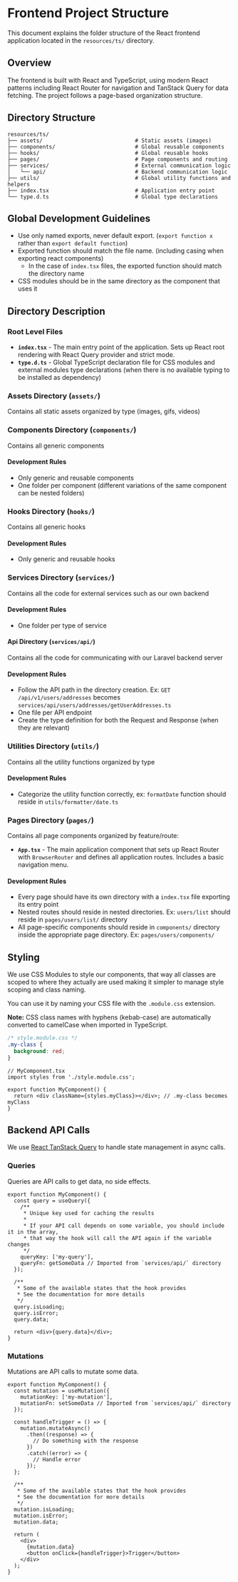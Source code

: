 # Frontend Project Structure

This document explains the folder structure of the React frontend application located in the `resources/ts/` directory.

## Overview

The frontend is built with React and TypeScript, using modern React patterns including React Router for navigation and TanStack Query for data fetching. The project follows a page-based organization structure.

## Directory Structure

```
resources/ts/
├── assets/                             # Static assets (images)
├── components/                         # Global reusable components
├── hooks/                              # Global reusable hooks
├── pages/                              # Page components and routing
├── services/                           # External communication logic
│   └── api/                            # Backend communication logic
├── utils/                              # Global utility functions and helpers
├── index.tsx                           # Application entry point
└── type.d.ts                           # Global type declarations

```
## Global Development Guidelines
- Use only named exports, never default export. (`export function x` rather than `export default function`)
- Exported function should match the file name. (including casing when exporting react components)
  - In the case of `index.tsx` files, the exported function should match the directory name
- CSS modules should be in the same directory as the component that uses it

## Directory Description

### Root Level Files

- **`index.tsx`** - The main entry point of the application. Sets up React root rendering with React Query provider and strict mode.
- **`type.d.ts`** - Global TypeScript declaration file for CSS modules and external modules type declarations (when there is no available typing to be installed as dependency)

### Assets Directory (`assets/`)
Contains all static assets organized by type (images, gifs, videos)

### Components Directory (`components/`)
Contains all generic components
#### Development Rules
- Only generic and reusable components
- One folder per component (different variations of the same component can be nested folders)

### Hooks Directory (`hooks/`)
Contains all generic hooks

#### Development Rules
- Only generic and reusable hooks

### Services Directory (`services/`)
Contains all the code for external services such as our own backend

#### Development Rules
- One folder per type of service

#### Api Directory (`services/api/`)
Contains all the code for communicating with our Laravel backend server

#### Development Rules
- Follow the API path in the directory creation. Ex: `GET /api/v1/users/addresses` becomes `services/api/users/addresses/getUserAddresses.ts` 
- One file per API endpoint
- Create the type definition for both the Request and Response (when they are relevant)

### Utilities Directory (`utils/`)
Contains all the utility functions organized by type

#### Development Rules
- Categorize the utility function correctly, ex: `formatDate` function should reside in `utils/formatter/date.ts`

### Pages Directory (`pages/`)

Contains all page components organized by feature/route:

- **`App.tsx`** - The main application component that sets up React Router with `BrowserRouter` and defines all application routes. Includes a basic navigation menu.

#### Development Rules
- Every page should have its own directory with a `index.tsx` file exporting its entry point
- Nested routes should reside in nested directories. Ex: `users/list` should reside in `pages/users/list/` directory
- All page-specific components should reside in `components/` directory inside the appropriate page directory. Ex: `pages/users/components/`

## Styling
We use CSS Modules to style our components, that way all classes are scoped to where they actually are used making it simpler to manage style scoping and class naming.

You can use it by naming your CSS file with the `.module.css` extension.

**Note:** CSS class names with hyphens (kebab-case) are automatically converted to camelCase when imported in TypeScript.

```css
/* style.module.css */
.my-class {
  background: red;
}
```

```tsx
// MyComponent.tsx
import styles from './style.module.css';

export function MyComponent() {
  return <div className={styles.myClass}></div>; // .my-class becomes myClass
}
``` 

## Backend API Calls
We use [React TanStack Query](https://tanstack.com/query/latest/docs/framework/react/) to handle state management in async calls.

### Queries
Queries are API calls to get data, no side effects.

```tsx
export function MyComponent() {
  const query = useQuery({
    /**
     * Unique key used for caching the results
     * 
     * If your API call depends on some variable, you should include it in the array, 
     * that way the hook will call the API again if the variable changes 
     */
    queryKey: ['my-query'],
    queryFn: getSomeData // Imported from `services/api/` directory
  });

  /**
   * Some of the available states that the hook provides
   * See the documentation for more details
   */
  query.isLoading;
  query.isError;
  query.data;

  return <div>{query.data}</div>;
}
```

### Mutations
Mutations are API calls to mutate some data.

```tsx
export function MyComponent() {
  const mutation = useMutation({
    mutationKey: ['my-mutation'],
    mutationFn: setSomeData // Imported from `services/api/` directory
  });

  const handleTrigger = () => {
    mutation.mutateAsync()
      .then((response) => {
        // Do something with the response
      })
      .catch((error) => {
        // Handle error
      });
  };

  /**
   * Some of the available states that the hook provides
   * See the documentation for more details
   */
  mutation.isLoading;
  mutation.isError;
  mutation.data;

  return (
    <div>
      {mutation.data}
      <button onClick={handleTrigger}>Trigger</button>
    </div>
  );
}
```